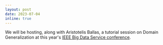 ```yaml
---
layout: post
date: 2023-07-04
inline: true
---
```


We will be hosting, along with Aristotelis Ballas, a tutorial session on Domain Generalization at this year's [IEEE Big Data Service conference](https://ieeebigdataservice.com/). 
